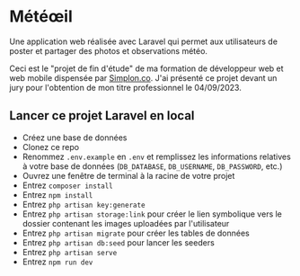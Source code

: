 # Météœil

Une application web réalisée avec Laravel qui permet aux utilisateurs de poster et partager des photos et observations météo.

Ceci est le "projet de fin d'étude" de ma formation de développeur web et web mobile dispensée par [Simplon.co](https://simplon.co/). J'ai présenté ce projet devant un jury pour l'obtention de mon titre professionnel le 04/09/2023.

## Lancer ce projet Laravel en local

- Créez une base de données
- Clonez ce repo
- Renommez `.env.example` en `.env` et remplissez les informations relatives à votre base de données (`DB_DATABASE`, `DB_USERNAME`, `DB_PASSWORD`, etc.)
- Ouvrez une fenêtre de terminal à la racine de votre projet
- Entrez `composer install`
- Entrez `npm install`
- Entrez `php artisan key:generate`
- Entrez `php artisan storage:link` pour créer le lien symbolique vers le dossier contenant les images uploadées par l'utilisateur
- Entrez `php artisan migrate` pour créer les tables de données
- Entrez `php artisan db:seed` pour lancer les seeders
- Entrez `php artisan serve`
- Entrez `npm run dev`
